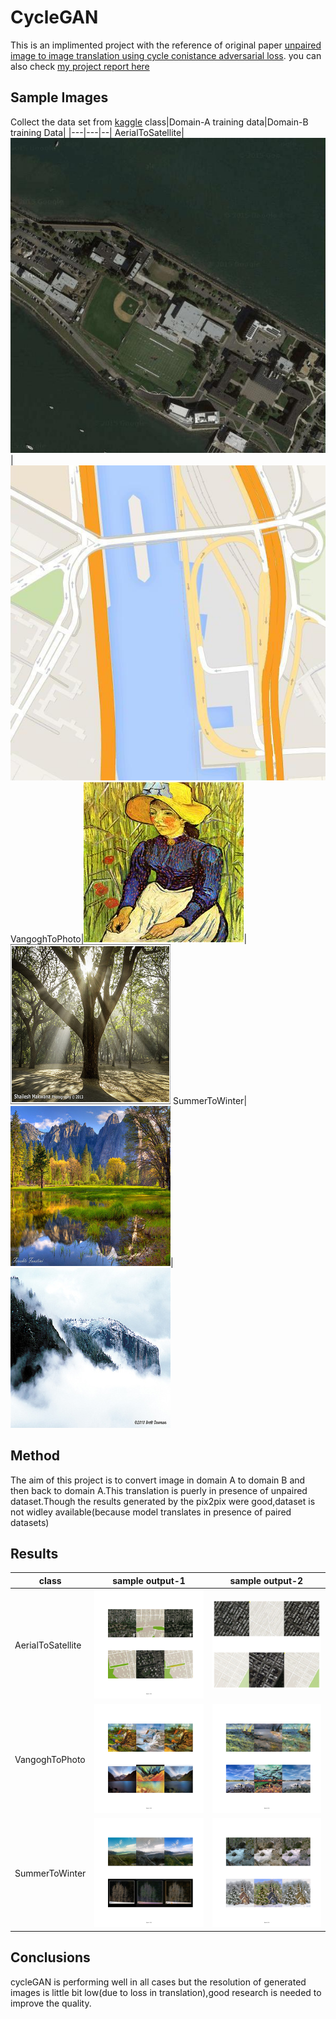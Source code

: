 
# CycleGAN

This is an implimented project with the reference of original paper [unpaired image to image translation using cycle conistance adversarial loss](https://arxiv.org/pdf/1703.10593.pdf).
you can also check [my project report here](https://github.com/SaiPavan-Tadem/CycleGAN/blob/main/SaiPavan-CycleGAN-Report.pdf)
## Sample Images 
Collect the data set from [kaggle](https://www.kaggle.com/suyashdamle/cyclegan)
class|Domain-A training data|Domain-B training Data|
|---|---|--|
AerialToSatellite|![Alt Text](https://github.com/SaiPavan-Tadem/CycleGAN/blob/main/AerialToSatellite/33.jpg)|![Alt Text](https://github.com/SaiPavan-Tadem/CycleGAN/blob/main/AerialToSatellite/195.jpg)
VangoghToPhoto|![Alt Text](https://github.com/SaiPavan-Tadem/CycleGAN/blob/main/VangoghToImage/00707.jpg)|![Alt Text](https://github.com/SaiPavan-Tadem/CycleGAN/blob/main/VangoghToImage/2013-12-29%2023_48_10.jpg)
SummerToWinter|![Alt Text](https://github.com/SaiPavan-Tadem/CycleGAN/blob/main/SummerToWinter/2011-05-19%2017_27_18.jpg)|![Alt Text](https://github.com/SaiPavan-Tadem/CycleGAN/blob/main/SummerToWinter/2010-03-29%2000_29_56.jpg)
## Method
The aim of this project is to convert image in domain A to domain B and then back to domain A.This translation is puerly in presence of unpaired dataset.Though the results generated by the pix2pix were good,dataset is not widley available(because model translates in presence of paired datasets)
## Results
class|sample output-1|sample output-2|
|---|---|--|
AerialToSatellite|![Alt Text](https://github.com/SaiPavan-Tadem/CycleGAN/blob/main/Some_Test_Results/Map_SAT_1.png)|![Alt Text](https://github.com/SaiPavan-Tadem/CycleGAN/blob/main/Some_Test_Results/Map_SAT_3.png)
VangoghToPhoto|![Alt Text](https://github.com/SaiPavan-Tadem/CycleGAN/blob/main/Some_Test_Results/VangoghToPhoto_1.png)|![Alt Text](https://github.com/SaiPavan-Tadem/CycleGAN/blob/main/Some_Test_Results/VangoghToPhoto_3.png)
SummerToWinter|![Alt Text](https://github.com/SaiPavan-Tadem/CycleGAN/blob/main/Some_Test_Results/SummerToWinter_1.png)|![Alt Text](https://github.com/SaiPavan-Tadem/CycleGAN/blob/main/Some_Test_Results/SummerToWinter_2.png)

## Conclusions
cycleGAN is performing well in all cases but the resolution of generated images is little bit low(due to loss in translation),good research is needed to improve the quality.
